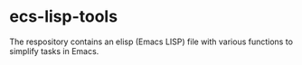 # ecs-lisp-tools

The respository contains an elisp (Emacs LISP) file with various functions to simplify tasks in Emacs. 
